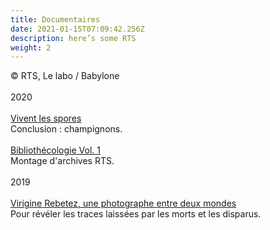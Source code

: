 ```yaml
---
title: Documentaires
date: 2021-01-15T07:09:42.256Z
description: here’s some RTS
weight: 2
---
```

© RTS, Le labo / Babylone\
\
2020\
\
[Vivent les spores](https://www.rts.ch/play/radio/le-labo/audio/vivent-les-spores?id=11712468)\
Conclusion : champignons.\
\
[Bibliothécologie Vol. 1](https://www.rts.ch/play/radio/le-labo/audio/bibliothecologie-volume-i?id=11762839)\
Montage d'archives RTS.\
\
2019\
\
[Virigine Rebetez, une photographe entre deux mondes](https://www.rts.ch/play/radio/le-labo/audio/virginie-rebetez-une-photographe-entre-deux-mondes?id=10916094)\
Pour révéler les traces laissées par les morts et les disparus.